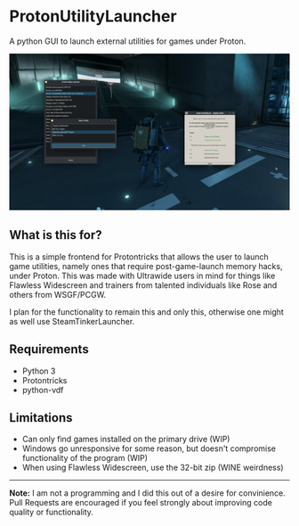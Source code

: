 # ProtonUtilityLauncher
A python GUI to launch external utilities for games under Proton.

![cover](https://github.com/cyrv6737/ProtonUtilityLauncher/blob/main/cover.png)

## What is this for?

This is a simple frontend for Protontricks that allows the user to launch game utilities, namely ones that require post-game-launch memory hacks, under Proton. This was made with Ultrawide users in mind for things like Flawless Widescreen and trainers from talented individuals like Rose and others from WSGF/PCGW.

I plan for the functionality to remain this and only this, otherwise one might as well use SteamTinkerLauncher.

## Requirements

- Python 3
- Protontricks
- python-vdf

## Limitations

- Can only find games installed on the primary drive (WIP)
- Windows go unresponsive for some reason, but doesn't compromise functionality of the program (WIP)
- When using Flawless Widescreen, use the 32-bit zip (WINE weirdness)


----

**Note:** I am not a programming and I did this out of a desire for convinience. Pull Requests are encouraged if you feel strongly about improving code quality or functionality.
